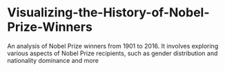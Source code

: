 # Visualizing-the-History-of-Nobel-Prize-Winners
An analysis of Nobel Prize winners from 1901 to 2016. It involves exploring various aspects of Nobel Prize recipients, such as gender distribution and nationality dominance and more
